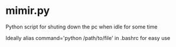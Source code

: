 # mimir.py

Python script for shuting down the pc when idle for some time

Ideally alias command='python /path/to/file' in .bashrc for easy use
